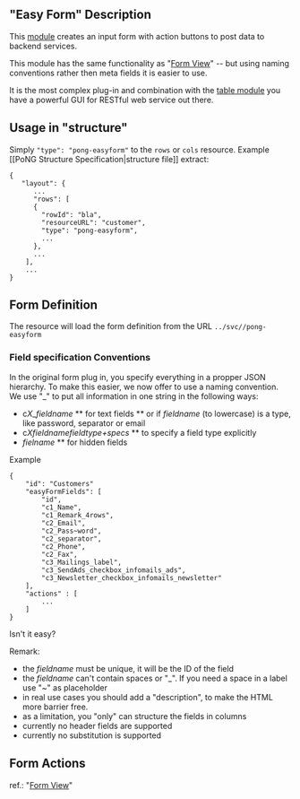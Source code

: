 ## "Easy Form" Description
This [module](../) creates an input form with action buttons to post data to backend services. 

This module has the same functionality as "[Form View](../pong-form/)" -- but using naming conventions rather then meta fields it is easier to use.

It is the most complex plug-in and combination with the [table module](./pong-table/) you have a powerful GUI for RESTful web service out there.

## Usage in "structure" 
Simply <code>"type": "pong-easyform"</code> to the <code>rows</code> or <code>cols</code> resource. Example [[PoNG Structure Specification|structure file]] extract:

	{
	   "layout": {
	      ...
	      "rows": [
	      {
	        "rowId": "bla",
	        "resourceURL": "customer",
	        "type": "pong-easyform",
	        ...
	      },
	      ...
	    ],
	    ...
	}

## Form Definition 
The resource will load the form definition from the URL <code>../svc/<resourceUrl>/pong-easyform</code>

### Field specification Conventions
In the original form plug in, you specify everything in a propper JSON hierarchy. 
To make this easier, we now offer to use a naming convention. 
We use "_" to put all information in one string in the following ways:
* c*X*_*fieldname* 
** for text fields
** or if *fieldname* (to lowercase) is a type, like password, separator or email
* c*X*_*fieldname*_*fieldtype+specs*
** to specify a field type explicitly
* *fielname*
** for hidden fields 

Example

	{
	    "id": "Customers"
	    "easyFormFields": [ 
	    	"id",
	    	"c1_Name",
	    	"c1_Remark_4rows",
	    	"c2_Email",
	    	"c2_Pass~word",
	    	"c2_separator",
	    	"c2_Phone",
	    	"c2_Fax",	 
	    	"c3_Mailings_label",   	
	    	"c3_SendAds_checkbox_infomails_ads",
	    	"c3_Newsletter_checkbox_infomails_newsletter"
	    ],
	    "actions" : [ 
	    	...
	    ]
	}

Isn't it easy?

Remark:
* the *fieldname* must be unique, it will be the ID of the field
* the *fieldname* can't contain spaces or "_". If you need a space in a label use "~" as placeholder
* in real use cases you should add a "description", to make the HTML more barrier free.
* as a limitation, you "only" can structure the fields in columns
* currently no header fields are supported
* currently no substitution is supported

## Form Actions 
ref.: "[Form View](../pong-form/)" 
